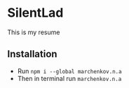 # SilentLad

This is my resume

## Installation

- Run `npm i --global marchenkov.n.a`
- Then in terminal run `marchenkov.n.a`

